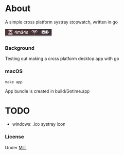 # About

A simple cross platform systray stopwatch, written in go

![macOS](macos.png)


### Background

Testing out making a cross platform desktop app with go


### macOS

    make app

App bundle is created in build/Gotime.app


# TODO
* windows: .ico systray icon


### License

Under [MIT](LICENSE)
